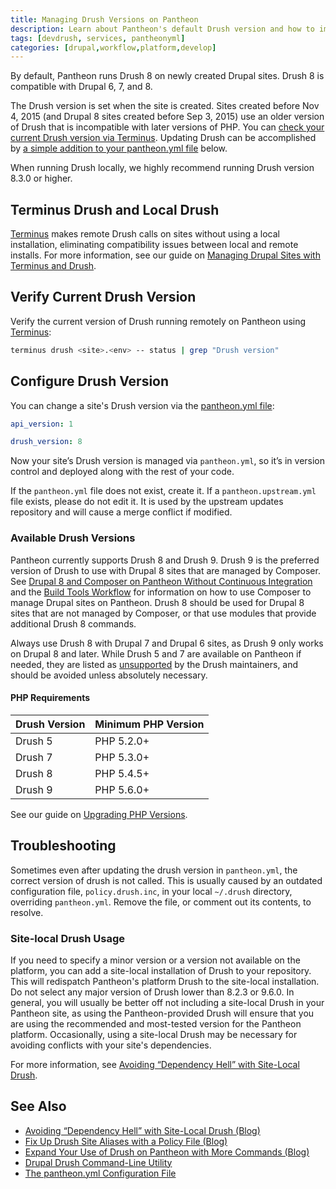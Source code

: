 ```yaml
---
title: Managing Drush Versions on Pantheon
description: Learn about Pantheon's default Drush version and how to implement site-local usage.
tags: [devdrush, services, pantheonyml]
categories: [drupal,workflow,platform,develop]
---
```

By default, Pantheon runs Drush 8 on newly created Drupal sites. Drush 8 is compatible with Drupal 6, 7, and 8.

The Drush version is set when the site is created. Sites created before Nov 4, 2015 (and Drupal 8 sites created before Sep 3, 2015) use an older version of Drush that is incompatible with later versions of PHP. You can [check your current Drush version via Terminus](/drush-versions/#verify-current-drush-version). Updating Drush can be accomplished by [a simple addition to your pantheon.yml file](/drush-versions/#configure-drush-version) below.

<Alert title="Note" type="info">

When running Drush locally, we highly recommend running Drush version 8.3.0 or higher.

</Alert>

## Terminus Drush and Local Drush
[Terminus](/terminus/) makes remote Drush calls on sites without using a local installation, eliminating compatibility issues between local and remote installs. For more information, see our guide on [Managing Drupal Sites with Terminus and Drush](/guides/terminus-drupal-site-management/).

## Verify Current Drush Version
Verify the current version of Drush running remotely on Pantheon using [Terminus](/terminus):

```bash
terminus drush <site>.<env> -- status | grep "Drush version"
```

## Configure Drush Version
You can change a site's Drush version via the [pantheon.yml file](/pantheon-yml):

```yaml
api_version: 1

drush_version: 8
```

Now your site’s Drush version is managed via `pantheon.yml`, so it’s in version control and deployed along with the rest of your code.

<Alert title="Note" type="info">

If the `pantheon.yml` file does not exist, create it. If a `pantheon.upstream.yml` file exists, please do not edit it. It is used by the upstream updates repository and will cause a merge conflict if modified.

</Alert>

### Available Drush Versions
Pantheon currently supports Drush 8 and Drush 9. Drush 9 is the preferred version of Drush to use with Drupal 8 sites that are managed by Composer. See [Drupal 8 and Composer on Pantheon Without Continuous Integration](https://pantheon.io/docs/guides/drupal-8-composer-no-ci/) and the [Build Tools Workflow](https://pantheon.io/docs/guides/build-tools/) for information on how to use Composer to manage Drupal sites on Pantheon. Drush 8 should be used for Drupal 8 sites that are not managed by Composer, or that use modules that provide additional Drush 8 commands.

Always use Drush 8 with Drupal 7 and Drupal 6 sites, as Drush 9 only works on Drupal 8 and later. While Drush 5 and 7 are available on Pantheon if needed, they are listed as [unsupported](http://docs.drush.org/en/master/install/#drupal-compatibility) by the Drush maintainers, and should be avoided unless absolutely necessary.

#### PHP Requirements

| Drush Version | Minimum PHP Version |
|:------------- |:------------------- |
| Drush 5       | PHP 5.2.0+          |
| Drush 7       | PHP 5.3.0+          |
| Drush 8       | PHP 5.4.5+          |
| Drush 9       | PHP 5.6.0+          |

See our guide on [Upgrading PHP Versions](/php-versions/).

## Troubleshooting

Sometimes even after updating the drush version in `pantheon.yml`, the correct version of drush is not called. This is usually caused by an outdated configuration file, `policy.drush.inc`, in your local `~/.drush` directory, overriding `pantheon.yml`. Remove the file, or comment out its contents, to resolve.

### Site-local Drush Usage
If you need to specify a minor version or a version not available on the platform, you can add a site-local installation of Drush to your repository. This will redispatch Pantheon's platform Drush to the site-local installation. Do not select any major version of Drush lower than 8.2.3 or 9.6.0. In general, you will usually be better off not including a site-local Drush in your Pantheon site, as using the Pantheon-provided Drush will ensure that you are using the recommended and most-tested version for the Pantheon platform. Occasionally, using a site-local Drush may be necessary for avoiding conflicts with your site's dependencies.

For more information, see [Avoiding “Dependency Hell” with Site-Local Drush](https://pantheon.io/blog/avoiding-dependency-hell-site-local-drush).

## See Also
- [Avoiding “Dependency Hell” with Site-Local Drush (Blog)](https://pantheon.io/blog/avoiding-dependency-hell-site-local-drush)
- [Fix Up Drush Site Aliases with a Policy File (Blog)](https://pantheon.io/blog/fix-drush-site-aliases-policy-file)
- [Expand Your Use of Drush on Pantheon with More Commands (Blog)](https://pantheon.io/blog/expand-use-drush-pantheon-more-commands)
- [Drupal Drush Command-Line Utility](/drush)
- [The pantheon.yml Configuration File](/pantheon-yml)
